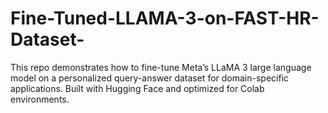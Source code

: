 # Fine-Tuned-LLAMA-3-on-FAST-HR-Dataset-
This repo demonstrates how to fine-tune Meta’s LLaMA 3 large language model on a personalized query-answer dataset for domain-specific applications. Built with Hugging Face and optimized for Colab environments.
